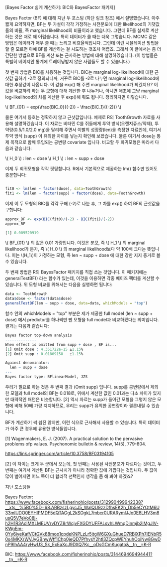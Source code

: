 [Bayes Factor 쉽게 계산하기: BIC와 BayesFactor 패키지]

Bayes Factor (BF) 에 대해 지난 두 포스팅 (하단 링크 참조) 에서 설명했습니다. 아주 짧게 요약하자면, BF는 두 가설이 각각 가정하는 사전분포에 대한 likelihood의 기댓값들의 비율, 즉 marginal likelihood의 비율이라고 했습니다. 그런데 BF를 실제로 계산하는 것은 때로 꽤 어렵습니다. 특히 데이터가 클 때는 더욱 그렇습니다. MCMC 같은 방법은 데이터가 매우 클 때는 느리고 비효율적입니다. 그런데 이런 시뮬레이션 방법을 할 줄 모르면 아예 BF를 계산하는 걸 시도하는 것조차 어렵죠. 그래서 이 글에서는 좀 더 간단한 방법으로 BF를 계산 또는 근사하는 방법에 대해 설명하겠습니다. (이 방법들은 특별히 베이지안 통계에 트레이닝받지 않은 사람들도 할 수 있습니다.)

첫 번째 방법은 BIC를 사용하는 것입니다. BIC는 marginal log-likelihood에 대한 근삿값 곱하기 -2로 정의되니까, 거꾸로 BIC를 -2로 나누면 marginal log-likelihood에 대한 추정값이 나옵니다. 이 값을 exp() 해 주면 marginal likelihood가 되겠지요? 이 값을 비교하려 하는 두 모형에 대해 계산한 후 나누거나, 아니면 애초에 그냥 marginal log-likelihood의 차를 계산한 후 exp()해 줘도 됩니다. 정리하자면 이렇습니다.

\\( BF_{01} = exp(\frac{BIC_0}{(-2)} - \frac{BIC_1}{(-2)}) \\)

물론 여기서 등호는 정확하지 않고 근삿값입니다. 예제로 R의 ToothGrowth 자료를 사용해 설명하겠습니다. 이 자료는 비타민 C를 쥐들에게 투약 방식(오렌지쥬스/약제), 투약량(0.5/1.0/2.0 mg)을 달리해 주면서 이빨의 성장량(len)을 측정한 자료인데, 여기서 투약 방식 (supp) 이 유의한 차이를 낳는지 확인해 보겠습니다. 물론 여기서 dose는 통제 목적으로 함께 투입되는 공변량 covariate 입니다. 비교할 두 회귀모형은 따라서 다음과 같습니다:

\\( H_0 \\) : len ~ dose
\\( H_1 \\) : len ~ supp + dose

이제 두 회귀모형을 각각 핏팅합니다. R에서 기본적으로 제공하는 lm() 함수만 있어도 충분합니다:

```r

fit0 <- lm(len ~ factor(dose), data=ToothGrowth)
fit1 <- lm(len ~ factor(supp) + factor(dose), data=ToothGrowth)

```

이제 이 두 모형의 BIC를 각각 구해 (-2)로 나눈 후, 그 차를 exp() 하여 BF의 근삿값을 구합니다:

```r
approx_BF <- exp(BIC(fit0)/(-2) - BIC(fit1)/(-2))
approx_BF

[1] 0.009520919

```

\\( BF_{01} \\) 의 값은 0.01 가량입니다. 이것은 분모, 즉 \\( H_1 \\) 의 marginal likelihood가 분자, 즉 \\( H_0 \\) 의 marginal likelihood보다 약 100배 크다는 뜻입니다. 이는 \\(H_1\\)이 가정하는 모형, 즉 len ~ supp + dose 에 대한 강한 지지 증거로 볼 수 있습니다.

두 번째 방법은 R의 BayesFactor 패키지를 직접 쓰는 것입니다. 이 패키지에는 generalTestBF() 라는 함수가 있는데, 이것을 이용하면 각종 베이즈 팩터를 계산할 수 있습니다. 위 모형 비교를 위해서는 다음을 실행하면 됩니다:

```r
data <- ToothGrowth
data$dose <- factor(data$dose)
generalTestBF(len ~ supp + dose, data=data, whichModels = "top")
```

함수 안의 whichModels = "top" 부분은 제가 제공한 full model (len ~ supp + dose) 에서 predictor를 하나씩만 뺀 모형을 full model과 비교하겠다는 의미입니다. 결과는 다음과 같습니다:

```r
Bayes factor top-down analysis
--------------
When effect is omitted from supp + dose , BF is...
[1] Omit dose : 4.351722e-15 ±1.15%
[2] Omit supp : 0.01809158   ±1.15%

Against denominator:
  len ~ supp + dose 
---
Bayes factor type: BFlinearModel, JZS
```

우리가 필요로 하는 것은 두 번째 결과 (Omit supp) 입니다. supp를 공변량에서 제외한 모델과 full model의 BF는 0.018로, 위에서 계산한 값인 0.01과는 다소 차이가 있지만 대략적인 패턴은 비슷합니다. [2] 역시 자료는 supp가 들어간 모형을 그렇지 않은 모형에 비해 50배 가량 지지하므로, 우리는 supp가 유의한 공변량이라 결론내릴 수 있습니다.

BF가 계산하기 썩 쉽진 않지만, 이런 식으로 근사해서 사용할 수 있습니다. 특히 데이터가 아주 큰 경우에 유용한 방식들입니다.

[1] Wagenmakers, E. J. (2007). A practical solution to the pervasive problems ofp values. Psychonomic bulletin & review, 14(5), 779-804.

https://link.springer.com/article/10.3758/BF03194105

[2] 이 차이는 크게 두 군데서 오는데, 첫 번째는 사용된 사전분포가 다르다는 것이고, 두 번째는 여기서 계산된 BF는 근사치가 아니라 정확한 값에 가깝다는 것입니다. 두 값이 많이 벌어지면 어느 쪽이 더 합리적 선택인지 생각을 좀 해 봐야 하겠죠?

지난 포스팅들

Bayes Factor: https://www.facebook.com/fisherinohio/posts/312990499642338?__xts__%5B0%5D=68.ARBzszLgycJ5_WalQU9zzDfhsEK2h_Db5eCYOtM6U33mlUDO0EYHIPMDF5dQTAGgL2kSOgkL7mbcr0URARymlJJo0E8LHV3m8usQ5V7eVo08j-h2H1R3AdiMXLMEUVrvDYZ8rWcjvFXGDYUFFALsvhLWmqDinmjb2lMgJIV-KWgEm-0Yy6iyeKafVCtGVk88moo1cpdeKNPLzLr5jtgW6GXuGhueD7RBlXPh7iENbR50s4MKXrWVJyGBnwWff1Chp0jeQD7PfhvsY2htl3ZQcpWEYnuhOoiNw8GwDnP9IhAA4ryHwU3_Sk_ExEaXcJ9DXQ7Kc__oDsGCmKugato&__tn__=K-R

BIC: https://www.facebook.com/fisherinohio/posts/314469469494441?__tn__=K-R
